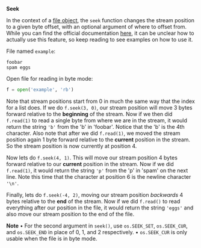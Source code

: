 **Seek**

In the context of a [file object](https://docs.python.org/3/glossary.html#term-file-object), the `seek` function changes the stream position to a given byte offset, with an optional argument of where to offset from. While you can find the official documentation [here](https://docs.python.org/3/library/io.html#io.IOBase.seek), it can be unclear how to actually use this feature, so keep reading to see examples on how to use it.

File named `example`:
```
foobar
spam eggs
```
Open file for reading in byte mode:
```py
f = open('example', 'rb')
```
Note that stream positions start from 0 in much the same way that the index for a list does. If we do `f.seek(3, 0)`, our stream position will move 3 bytes forward relative to the **beginning** of the stream. Now if we then did `f.read(1)` to read a single byte from where we are in the stream, it would return the string `'b'` from the 'b' in 'foobar'. Notice that the 'b' is the 4th character. Also note that after we did `f.read(1)`, we moved the stream position again 1 byte forward relative to the **current** position in the stream. So the stream position is now currently at position 4.

Now lets do `f.seek(4, 1)`. This will move our stream position 4 bytes forward relative to our **current** position in the stream. Now if we did `f.read(1)`, it would return the string `'p'` from the 'p' in 'spam' on the next line. Note this time that the character at position 6 is the newline character `'\n'`.

Finally, lets do `f.seek(-4, 2)`, moving our stream position *backwards* 4 bytes relative to the **end** of the stream. Now if we did `f.read()` to read everything after our position in the file, it would return the string `'eggs'` and also move our stream position to the end of the file.

**Note**
• For the second argument in `seek()`, use `os.SEEK_SET`, `os.SEEK_CUR`, and `os.SEEK_END` in place of 0, 1, and 2 respectively.
• `os.SEEK_CUR` is only usable when the file is in byte mode.